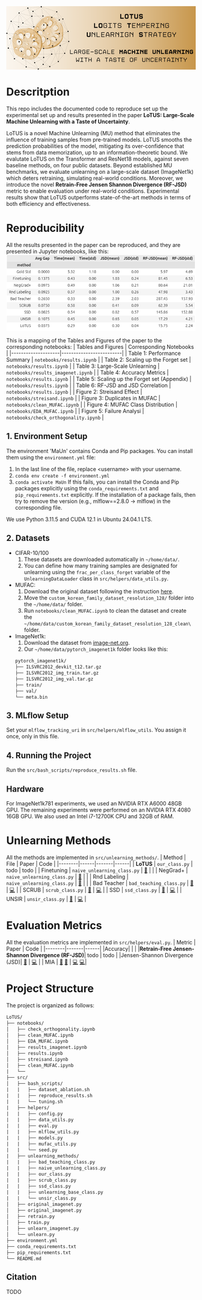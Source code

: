 <img src="readme_images/banner.png" alt="Banner" style="max-width:100%; height:auto;">

# Descritption
This repo includes the documented code to reproduce set up the experimental set up and results presented in the paper **LoTUS: Large-Scale Machine Unlearning with a Taste of Uncertainty**.

LoTUS is a novel Machine Unlearning (MU) method that eliminates the influence of training samples from pre-trained models. LoTUS smooths the prediction probabilities of the model, mitigating its over-confidence that stems from data memorization, up to an information-theoretic bound. We evalutate LoTUS on the Transformer and ResNet18 models, against seven baseline methods, on four public datasets. Beyond established MU benchmarks, we evaluate unlearning on a large-scale dataset (ImageNet1k) which deters retraining, simulating real-world conditions. Moreover, we introduce the novel **Retrain-Free Jensen Shannon Divergence (RF-JSD)** metric to enable evaluation under real-world conditions. Experimental results show that LoTUS outperforms state-of-the-art methods in terms of both efficiency and effectiveness.

# Reproducibility
All the results presented in the paper can be reproduced, and they are presented in Jupyter notebooks, like this:
<img src="readme_images/results.png" alt="Banner" style="max-width:100%; height:auto;">

This is a mapping of the Tables and Figures of the paper to the corresponding notebooks:
| Tables and Figures | Corresponding Notebooks |
|--------------------|-------------------------|
| Table 1: Performance Summary | `notebooks/results.ipynb` |
| Table 2: Scaling up the Forget set | `notebooks/results.ipynb` |
| Table 3: Large-Scale Unlearning | `notebooks/results_imagenet.ipynb` |
| Table 4: Accuracy Metrics | `notebooks/results.ipynb` |
| Table 5: Scaling up the Forget set (Appendix) | `notebooks/results.ipynb` |
| Table 6: RF-JSD and JSD Correlation | `notebooks/results.ipynb` |
| Figure 2: Streisand Effect | `notebooks/streisand.ipynb` |
| Figure 3: Duplicates in MUFAC | `notebooks/clean_MUFAC.ipynb` |
| Figure 4: MUFAC Class Distribution | `notebooks/EDA_MUFAC.ipynb` |
| Figure 5: Failure Analysi | `notebooks/check_orthogonality.ipynb` |

## 1. Environment Setup
The environment 'MaUn' contains Conda and Pip packages. You can install them using the `environment.yml` file:
1. In the last line of the file, replace \<username\> with your username.
2. ```conda env create -f environment.yml```
3. ```conda activate MaUn```
If this fails, you can install the Conda and Pip packages explicitly using the `conda_requirements.txt` and `pip_requirements.txt` explicitly. If the installation of a package fails, then try to remove the version (e.g., mlflow==2.8.0 &rarr; mlflow) in the corresponding file.

We use Python 3.11.5 and CUDA 12.1 in Ubuntu 24.04.1 LTS.

## 2. Datasets
* CIFAR-10/100
    1. These datasets are downloaded automatically in `~/home/data/`.
    2. You can define how many training samples are designated for unlearning using the `frac_per_class_forget` variable of the `UnlearningDataLoader` class in `src/helpers/data_utils.py`.
* MUFAC:
    1. Download the original dataset following the instruction [here](https://github.com/ndb796/MachineUnlearning).
    2. Move the `custom_korean_family_dataset_resolution_128/` folder into the `~/home/data/` folder.
    3. Run `notebooks/clean_MUFAC.ipynb` to clean the dataset and create the `~/home/data/custom_korean_family_dataset_resolution_128_clean\` folder.
* ImageNet1k:
    1. Download the dataset from [image-net.org](image-net.org).
    2. Our `~/home/data/pytorch_imagenet1k` folder looks like this:
    ```
    pytorch_imagenet1k/
    ├── ILSVRC2012_devkit_t12.tar.gz
    ├── ILSVRC2012_img_train.tar.gz
    ├── ILSVRC2012_img_val.tar.gz
    ├── train/ 
    ├── val/ 
    └── meta.bin 
    ```
## 3. MLflow Setup
Set your `mlflow_tracking_uri` in `src/helpers/mlflow_utils`. You assign it once, only in this file.

## 4. Running the Project
Run the `src/bash_scripts/reproduce_results.sh` file.

## Hardware
For ImageNet1k781 experiments, we used an NVIDIA RTX A6000 48GB GPU.  The remaining experiments were performed on an NVIDIA RTX 4080 16GB GPU. We also used an Intel i7-12700K CPU and 32GB of RAM.

# Unlearning Methods 
All the methods are implemented in `src/unlearning_methods/`.
| Method | File | Paper | Code |
|--------|------|-------|------|
| **LoTUS** | `our_class.py` | todo | todo |
| Finetuning | `naive_unlearning_class.py` | [:closed_book:](https://arxiv.org/abs/2302.09880) |  |
| NegGrad+ | `naive_unlearning_class.py` | [:closed_book:](https://arxiv.org/abs/2302.09880) |  |
| Rnd Labeling | `naive_unlearning_class.py` | [:closed_book:](https://arxiv.org/abs/2010.10981) | |
| Bad Teacher | `bad_teaching_class.py` | [:closed_book:](https://arxiv.org/abs/2205.08096) | [:computer:](https://github.com/vikram2000b/bad-teaching-unlearning) |
| SCRUB | `scrub_class.py` | [:closed_book:](https://arxiv.org/abs/2302.09880) | [:computer:](https://github.com/meghdadk/SCRUB) |
| SSD | `ssd_class.py` | [:closed_book:](https://arxiv.org/abs/2308.07707) | [:computer:](https://github.com/if-loops/selective-synaptic-dampening) |
| UNSIR | `unsir_class.py` | [:closed_book:](https://arxiv.org/abs/2111.08947) | [:computer:](https://github.com/vikram2000b/Fast-Machine-Unlearning) |

# Evaluation Metrics
All the evaluation metrics are implemented in `src/helpers/eval.py`.
| Metric | Paper | Code | 
|--------|-------|------|
|Accuracy| | |
|**Retrain-Free Jensen-Shannon Divergence (RF-JSD)**| todo | todo |
|Jensen-Shannon Divergence (JSD)| [:closed_book:](https://arxiv.org/abs/2205.08096) | [:computer:](https://github.com/vikram2000b/bad-teaching-unlearning) |
| MIA | [:closed_book:](https://arxiv.org/abs/2308.07707) [:green_book:](https://arxiv.org/abs/2205.08096) | [:computer:](https://github.com/if-loops/selective-synaptic-dampening) [:computer:](https://github.com/vikram2000b/bad-teaching-unlearning)|

# Project Structure
The project is organized as follows:
```
LoTUS/
├── notebooks/
│   ├── check_orthogonality.ipynb
│   ├── clean_MUFAC.ipynb
│   ├── EDA_MUFAC.ipynb
│   ├── results_imagenet.ipynb
│   ├── results.ipynb
│   ├── streisand.ipynb
│   ├── clean_MUFAC.ipynb
|   └──
├── src/
│   ├── bash_scripts/ 
|   |   ├── dataset_ablation.sh
|   |   ├── reproduce_results.sh
|   |   └── tuning.sh
|   ├── helpers/
|   |   ├── config.py
|   |   ├── data_utils.py
|   |   ├── eval.py
|   |   ├── mlflow_utils.py
|   |   ├── models.py
|   |   ├── mufac_utils.py
|   |   └── seed.py
|   ├── unlearning_methods/
|   |   ├── bad_teaching_class.py
|   |   ├── naive_unlearning_class.py
|   |   ├── our_class.py
|   |   ├── scrub_class.py
|   |   ├── ssd_class.py
|   |   ├── unlearning_base_class.py
|   |   └── unsir_class.py
│   ├── original_imagenet.py
│   ├── original_imagenet.py
│   ├── retrain.py
│   ├── train.py
│   ├── unlearn_imagenet.py
│   └── unlearn.py
├── environment.yml
├── conda_requirements.txt
├── pip_requirements.txt
└── README.md
```

## Citation
TODO